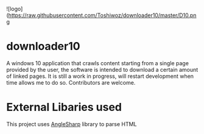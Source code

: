 ![logo](https://raw.githubusercontent.com/Toshiwoz/downloader10/master/D10.png
# downloader10
A windows 10 application that crawls content starting from a single page provided by the user, the software is intended to download a certain amount of linked pages.
It is still a work in progress, will restart development when time allows me to do so. Contributors are welcome.

# External Libaries used
This project uses [AngleSharp](https://github.com/AngleSharp/AngleSharp) library to parse HTML
